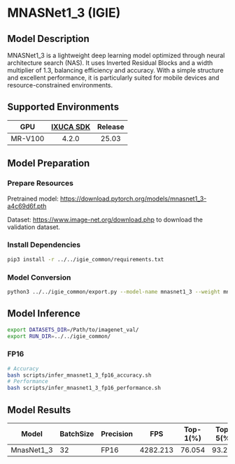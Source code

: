 # MNASNet1_3 (IGIE)

## Model Description

MNASNet1_3 is a lightweight deep learning model optimized through neural architecture search (NAS). It uses Inverted Residual Blocks and a width multiplier of 1.3, balancing efficiency and accuracy. With a simple structure and excellent performance, it is particularly suited for mobile devices and resource-constrained environments.

## Supported Environments

| GPU    | [IXUCA SDK](https://gitee.com/deep-spark/deepspark#%E5%A4%A9%E6%95%B0%E6%99%BA%E7%AE%97%E8%BD%AF%E4%BB%B6%E6%A0%88-ixuca) | Release |
| :----: | :----: | :----: |
| MR-V100 | 4.2.0     |  25.03  |

## Model Preparation

### Prepare Resources

Pretrained model: <https://download.pytorch.org/models/mnasnet1_3-a4c69d6f.pth>

Dataset: <https://www.image-net.org/download.php> to download the validation dataset.

### Install Dependencies

```bash
pip3 install -r ../../igie_common/requirements.txt
```

### Model Conversion

```bash
python3 ../../igie_common/export.py --model-name mnasnet1_3 --weight mnasnet1_3-a4c69d6f.pth --output mnasnet1_3.onnx
```

## Model Inference

```bash
export DATASETS_DIR=/Path/to/imagenet_val/
export RUN_DIR=../../igie_common/
```

### FP16

```bash
# Accuracy
bash scripts/infer_mnasnet1_3_fp16_accuracy.sh
# Performance
bash scripts/infer_mnasnet1_3_fp16_performance.sh
```

## Model Results

| Model             | BatchSize | Precision | FPS      | Top-1(%) | Top-5(%) |
| ----------------- | --------- | --------- | -------- | -------- | -------- |
| MnasNet1_3        | 32        | FP16      | 4282.213 | 76.054   |  93.244  |
